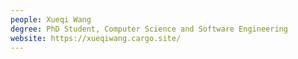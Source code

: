 ```yaml
---
people: Xueqi Wang
degree: PhD Student, Computer Science and Software Engineering
website: https://xueqiwang.cargo.site/
---
```


